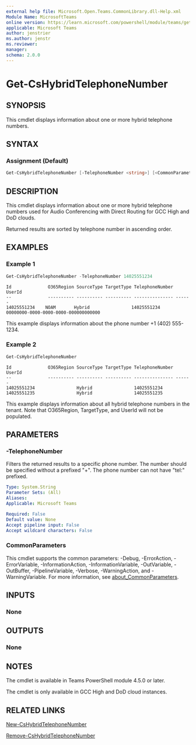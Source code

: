 ```yaml
---
external help file: Microsoft.Open.Teams.CommonLibrary.dll-Help.xml
Module Name: MicrosoftTeams
online version: https://learn.microsoft.com/powershell/module/teams/get-cshybridtelephonenumber
applicable: Microsoft Teams
author: jenstrier
ms.author: jenstr
ms.reviewer: 
manager:
schema: 2.0.0
---
```


# Get-CsHybridTelephoneNumber

## SYNOPSIS
This cmdlet displays information about one or more hybrid telephone numbers.

## SYNTAX

### Assignment (Default)
```powershell
Get-CsHybridTelephoneNumber [-TelephoneNumber <string>] [<CommonParameters>]
```

## DESCRIPTION
This cmdlet displays information about one or more hybrid telephone numbers used for Audio Conferencing with Direct Routing for GCC High and DoD clouds.

Returned results are sorted by telephone number in ascending order.

## EXAMPLES

### Example 1
```powershell
Get-CsHybridTelephoneNumber -TelephoneNumber 14025551234
```
```output
Id              O365Region SourceType TargetType TelephoneNumber UserId
--              ---------- ---------- ---------- --------------- ------
14025551234    NOAM       Hybrid                14025551234     00000000-0000-0000-0000-000000000000
```
This example displays information about the phone number +1 (402) 555-1234.

### Example 2
```powershell
Get-CsHybridTelephoneNumber
```
```output
Id              O365Region SourceType TargetType TelephoneNumber UserId
--              ---------- ---------- ---------- --------------- ------
14025551234                Hybrid                14025551234
14025551235                Hybrid                14025551235
```
This example displays information about all hybrid telephone numbers in the tenant. Note that O365Region, TargetType, and UserId will not be populated.

## PARAMETERS

### -TelephoneNumber
Filters the returned results to a specific phone number. The number should be specified without a prefixed "+". The phone number can not have "tel:" prefixed.

```yaml
Type: System.String
Parameter Sets: (All)
Aliases: 
Applicable: Microsoft Teams

Required: False
Default value: None
Accept pipeline input: False
Accept wildcard characters: False
```

### CommonParameters
This cmdlet supports the common parameters: -Debug, -ErrorAction, -ErrorVariable, -InformationAction, -InformationVariable, -OutVariable, -OutBuffer, -PipelineVariable, -Verbose, -WarningAction, and -WarningVariable. For more information, see [about_CommonParameters](https://go.microsoft.com/fwlink/?LinkID=113216).

## INPUTS

### None

## OUTPUTS

### None

## NOTES
The cmdlet is available in Teams PowerShell module 4.5.0 or later.

The cmdlet is only available in GCC High and DoD cloud instances.

## RELATED LINKS
[New-CsHybridTelephoneNumber](New-CsHybridTelephoneNumber.md)

[Remove-CsHybridTelephoneNumber](Remove-CsHybridTelephoneNumber.md)
